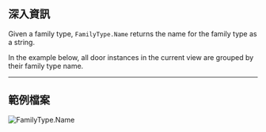 ## 深入資訊
Given a family type, `FamilyType.Name` returns the name for the family type as a string.

In the example below, all door instances in the current view are grouped by their family type name.
___
## 範例檔案

![FamilyType.Name](./Revit.Elements.FamilyType.Name_img.jpg)
